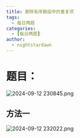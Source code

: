 ```yaml
---
title: 删除有序数组中的重复项
tags:
  - 每日两题
categories:
  - [每日两题]
author:
  - nightstardawn
---
```


# 题目：

![ 2024-09-12 230845.png](https://s2.loli.net/2024/09/12/G5snZFVPpJuXHhf.png)

## 方法一

![ 2024-09-12 232022.png](https://s2.loli.net/2024/09/12/8AUh4fBkDJzdamI.png)
